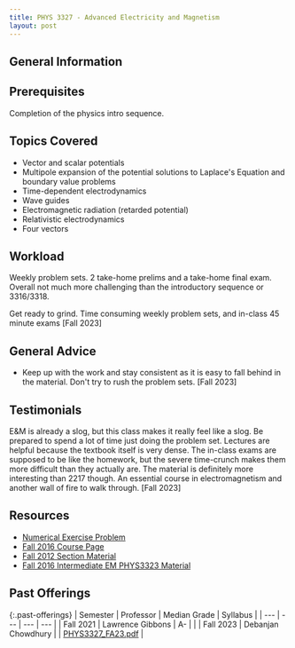 ```yaml
---
title: PHYS 3327 - Advanced Electricity and Magnetism
layout: post
---
```


<link rel="stylesheet" href="/main.css">

## General Information



## Prerequisites

Completion of the physics intro sequence. 

## Topics Covered

  - Vector and scalar potentials 
  - Multipole expansion of the potential solutions to Laplace's Equation and boundary value problems
  - Time-dependent electrodynamics
  - Wave guides
  - Electromagnetic radiation (retarded potential)
  - Relativistic electrodynamics
  - Four vectors

## Workload

Weekly problem sets. 2 take-home prelims and a take-home final exam. Overall not much more challenging than the introductory sequence or 3316/3318. 

Get ready to grind. Time consuming weekly problem sets, and in-class 45 minute exams [Fall 2023]

## General Advice

  - Keep up with the work and stay consistent as it is easy to fall behind in the material. Don't try to rush the problem sets. [Fall 2023]

## Testimonials

E&M is already a slog, but this class makes it really feel like a slog. Be prepared to spend a lot of time just doing the problem set. Lectures are helpful because the textbook itself is very dense. The in-class exams are supposed to be like the homework, but the severe time-crunch makes them more difficult than they actually are. The material is definitely more interesting than 2217 though.  An essential course in electromagnetism and another wall of fire to walk through. [Fall 2023]

## Resources
- <a href="https://shovandutta.org/wp-content/uploads/2017/07/numerical_exercise_problems_electromagnetism.pdf">Numerical Exercise Problem</a>
- <a href="https://cohengroup.ccmr.cornell.edu/courses/phys3327/phys3327.htm?_ga=2.241040771.1838005066.1741533556-2063293308.1705765932">Fall 2016 Course Page</a>
- <a href="https://www.classe.cornell.edu/~pt267/teaching.html">Fall 2012 Section Material</a>
- <a href="https://www.classe.cornell.edu/~dlr/teaching/p323/schedule.html"> Fall 2016 Intermediate EM PHYS3323 Material</a>

## Past Offerings

{:.past-offerings}
| Semester | Professor | Median Grade | Syllabus |
| --- | --- | --- | --- |
| Fall 2021 | Lawrence Gibbons | A- |  |
| Fall 2023 | Debanjan Chowdhury |  | <a href="/syllabi/PHYS3327_FA23.pdf">PHYS3327_FA23.pdf</a> |
